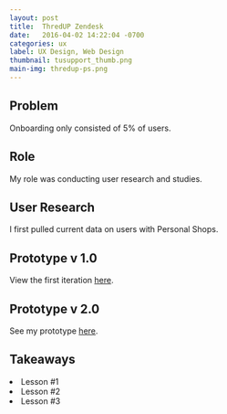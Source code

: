 ```yaml
---
layout: post
title:  ThredUP Zendesk
date:   2016-04-02 14:22:04 -0700
categories: ux
label: UX Design, Web Design
thumbnail: tusupport_thumb.png
main-img: thredup-ps.png
---
```


<div class="row">
  <div class="col-md-6 project-problem center-block">
  		<h2 class="block-title">Problem</h2>
  		Onboarding only consisted of 5% of users.
  </div>
  <div class="col-md-5 project-role center-block">
  	<h2 class="block-title">Role</h2>
  		My role was conducting user research and studies.
  	</div>

</div>

<section>
<h1 class="section-title">User Research</h1>

I first pulled current data on users with Personal Shops. 
</section>

<section>
	<h1 class="section-title">Prototype v 1.0</h1>
	View the first iteration <a href="http://share.framerjs.com/y2r6k8czd5k7/">here</a>.
</section>

<section>
  <h1 class="section-title">Prototype v 2.0</h1>
	See my prototype <a href="http://share.framerjs.com/daab0qd1fmzh/">here</a>.
</section>

<section>
<h1 class="section-title">Takeaways</h1>
	<li>Lesson #1</li>
	<li>Lesson #2</li>
	<li>Lesson #3</li>
</section>
